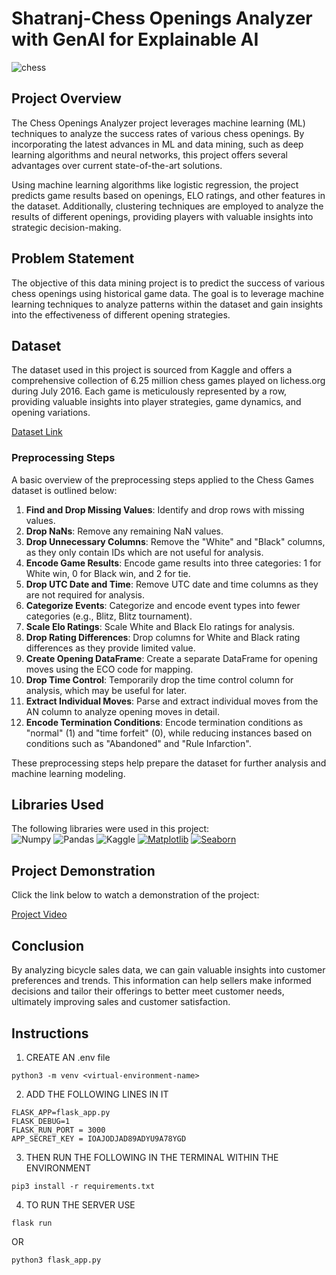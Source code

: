 # Shatranj-Chess Openings Analyzer with GenAI for Explainable AI

![chess](https://github.com/bhavyamistry/Shatranj-Chess-Tutor/assets/58860047/1506ded6-bb10-4f9d-a215-299cf7af162e)


## Project Overview

The Chess Openings Analyzer project leverages machine learning (ML) techniques to analyze the success rates of various chess openings. By incorporating the latest advances in ML and data mining, such as deep learning algorithms and neural networks, this project offers several advantages over current state-of-the-art solutions.

Using machine learning algorithms like logistic regression, the project predicts game results based on openings, ELO ratings, and other features in the dataset. Additionally, clustering techniques are employed to analyze the results of different openings, providing players with valuable insights into strategic decision-making.

## Problem Statement

The objective of this data mining project is to predict the success of various chess openings using historical game data. The goal is to leverage machine learning techniques to analyze patterns within the dataset and gain insights into the effectiveness of different opening strategies.

## Dataset

The dataset used in this project is sourced from Kaggle and offers a comprehensive collection of 6.25 million chess games played on lichess.org during July 2016. Each game is meticulously represented by a row, providing valuable insights into player strategies, game dynamics, and opening variations.

[Dataset Link](https://www.kaggle.com/datasets/arevel/chess-games/data)

### Preprocessing Steps

A basic overview of the preprocessing steps applied to the Chess Games dataset is outlined below:

1. **Find and Drop Missing Values**: Identify and drop rows with missing values.
2. **Drop NaNs**: Remove any remaining NaN values.
3. **Drop Unnecessary Columns**: Remove the "White" and "Black" columns, as they only contain IDs which are not useful for analysis.
4. **Encode Game Results**: Encode game results into three categories: 1 for White win, 0 for Black win, and 2 for tie.
5. **Drop UTC Date and Time**: Remove UTC date and time columns as they are not required for analysis.
6. **Categorize Events**: Categorize and encode event types into fewer categories (e.g., Blitz, Blitz tournament).
7. **Scale Elo Ratings**: Scale White and Black Elo ratings for analysis.
8. **Drop Rating Differences**: Drop columns for White and Black rating differences as they provide limited value.
9. **Create Opening DataFrame**: Create a separate DataFrame for opening moves using the ECO code for mapping.
10. **Drop Time Control**: Temporarily drop the time control column for analysis, which may be useful for later.
11. **Extract Individual Moves**: Parse and extract individual moves from the AN column to analyze opening moves in detail.
12. **Encode Termination Conditions**: Encode termination conditions as "normal" (1) and "time forfeit" (0), while reducing instances based on conditions such as "Abandoned" and "Rule Infarction".

These preprocessing steps help prepare the dataset for further analysis and machine learning modeling.

## Libraries Used

The following libraries were used in this project: <br>
![Numpy](https://img.shields.io/badge/Numpy-777BB4?style=for-the-badge&logo=numpy&logoColor=white)
![Pandas](https://img.shields.io/badge/Pandas-2C2D72?style=for-the-badge&logo=pandas&logoColor=white)
![Kaggle](https://img.shields.io/badge/Kaggle-20BEFF?style=for-the-badge&logo=Kaggle&logoColor=white)
[![Matplotlib](https://img.shields.io/badge/Matplotlib-FF5733?style=for-the-badge&logo=matplotlib&logoColor=white)](https://matplotlib.org/)
[![Seaborn](https://img.shields.io/badge/Seaborn-008000?style=for-the-badge&logo=seaborn&logoColor=white)](https://seaborn.pydata.org/)

## Project Demonstration

Click the link below to watch a demonstration of the project:

[Project Video](https://www.youtube.com/watch?v=YboXwoAtaik)

## Conclusion

By analyzing bicycle sales data, we can gain valuable insights into customer preferences and trends. This information can help sellers make informed decisions and tailor their offerings to better meet customer needs, ultimately improving sales and customer satisfaction.

## Instructions

1. CREATE AN .env file
```
python3 -m venv <virtual-environment-name>
```
2. ADD THE FOLLOWING LINES IN IT

```
FLASK_APP=flask_app.py
FLASK_DEBUG=1
FLASK_RUN_PORT = 3000
APP_SECRET_KEY = IOAJODJAD89ADYU9A78YGD
```
3. THEN RUN THE FOLLOWING IN THE TERMINAL WITHIN THE ENVIRONMENT
```
pip3 install -r requirements.txt
```
4. TO RUN THE SERVER USE
```
flask run
```
OR
```
python3 flask_app.py
```

